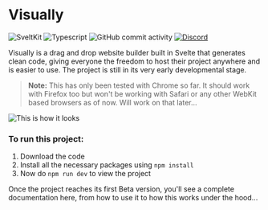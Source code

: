 # Visually

<img alt="SveltKit" src="https://img.shields.io/badge/Sveltekit-%20?style=for-the-badge&logo=svelte&color=%233C3C3C"> <img alt="Typescript" src="https://img.shields.io/badge/Typescript-%20?style=for-the-badge&logo=typescript&color=%233C3C3C"> <img alt="GitHub commit activity" src="https://img.shields.io/github/commit-activity/m/git002/Visually?style=for-the-badge&labelColor=%233C3C3C&color=%2321944b"> <a href='https://discord.gg/3B9EX33p' target="_blank"><img alt='Discord' src='https://img.shields.io/badge/Discord-100000?style=for-the-badge&logo=Discord&logoColor=white&labelColor=3C3C3C&color=5865F2'/></a>

Visually is a drag and drop website builder built in Svelte that generates clean code, giving everyone the freedom to host their project anywhere and is easier to use. The project is still in its very early developmental stage.

> **Note:** This has only been tested with Chrome so far. It should work with Firefox too but won't be working with Safari or any other WebKit based browsers as of now. Will work on that later...

![This is how it looks](https://i.ibb.co/tLg9DFK/image.png)

### To run this project:

1. Download the code
2. Install all the necessary packages using `npm install`
3. Now do `npm run dev` to view the project

Once the project reaches its first Beta version, you'll see a complete documentation here, from how to use it to how this works under the hood...
